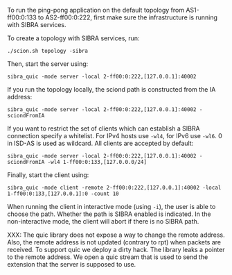 To run the ping-pong application on the default topology from AS1-ff00:0:133 to AS2-ff00:0:222,
first make sure the infrastructure is running with SIBRA services.

To create a topology with SIBRA services, run:
```
./scion.sh topology -sibra
```

Then, start the server using:
```
sibra_quic -mode server -local 2-ff00:0:222,[127.0.0.1]:40002
```

If you run the topology locally, the sciond path is constructed from the IA address:
```
sibra_quic -mode server -local 2-ff00:0:222,[127.0.0.1]:40002 -sciondFromIA
```

If you want to restrict the set of clients which can establish a SIBRA connection specify 
a whitelist. For IPv4 hosts use `-wl4`, for IPv6 use `-wl6`. 0 in ISD-AS is used as wildcard. 
All clients are accepted by default:
```
sibra_quic -mode server -local 2-ff00:0:222,[127.0.0.1]:40002 -sciondFromIA -wl4 1-ff00:0:133,[127.0.0.0/24]
```

Finally, start the client using:
```
sibra_quic -mode client -remote 2-ff00:0:222,[127.0.0.1]:40002 -local 1-ff00:0:133,[127.0.0.1]:0 -count 10
```

When running the client in interactive mode (using `-i`), the user is able to choose
the path. Whether the path is SIBRA enabled is indicated.
In the non-interactive mode, the client will abort if there is no SIBRA path.

XXX: The quic library does not expose a way to change the remote address. Also, the remote 
address is not updated (contrary to rpt) when packets are received. To support quic we 
deploy a dirty hack. The library leaks a pointer to the remote address. We open a quic 
stream that is used to send the extension that the server is supposed to use.
